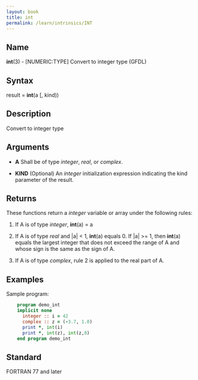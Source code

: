 ```yaml
---
layout: book
title: int
permalink: /learn/intrinsics/INT
---
```

## __Name__

__int__(3) - \[NUMERIC:TYPE\] Convert to integer type
(GFDL)

## __Syntax__

result = __int__(a \[, kind))

## __Description__

Convert to integer type

## __Arguments__

  - __A__
    Shall be of type _integer_, _real_, or _complex_.

  - __KIND__
    (Optional) An _integer_ initialization expression indicating the kind
    parameter of the result.

## __Returns__

These functions return a _integer_ variable or array under the following
rules:

 1.  If A is of type _integer_, __int__(a) = a

 2.  If A is of type _real_ and |a| \< 1, __int__(a) equals 0. If |a| \>=
     1, then __int__(a) equals the largest integer that does not exceed
     the range of A and whose sign is the same as the sign of A.

 3.  If A is of type _complex_, rule 2 is applied to the real part of A.

## __Examples__

Sample program:

```fortran
    program demo_int
    implicit none
      integer :: i = 42
      complex :: z = (-3.7, 1.0)
      print *, int(i)
      print *, int(z), int(z,8)
    end program demo_int
```

## __Standard__

FORTRAN 77 and later
